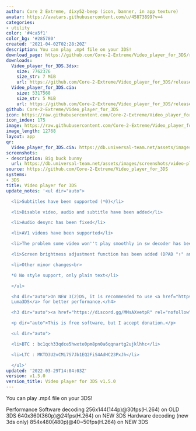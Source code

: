 ```yaml
---
author: Core 2 Extreme, dixy52-beep (icon, banner, in app texture)
avatar: https://avatars.githubusercontent.com/u/45873899?v=4
categories:
- utility
color: '#4ca5f1'
color_bg: '#285780'
created: '2021-04-02T02:28:20Z'
description: You can play .mp4 file on your 3DS!
download_page: https://github.com/Core-2-Extreme/Video_player_for_3DS/releases
downloads:
  Video_player_for_3DS.3dsx:
    size: 7762376
    size_str: 7 MiB
    url: https://github.com/Core-2-Extreme/Video_player_for_3DS/releases/download/v1.5.0/Video_player_for_3DS.3dsx
  Video_player_for_3DS.cia:
    size: 5317568
    size_str: 5 MiB
    url: https://github.com/Core-2-Extreme/Video_player_for_3DS/releases/download/v1.5.0/Video_player_for_3DS.cia
github: Core-2-Extreme/Video_player_for_3DS
icon: https://raw.githubusercontent.com/Core-2-Extreme/Video_player_for_3DS/main/resource/icon.png
icon_index: 175
image: https://raw.githubusercontent.com/Core-2-Extreme/Video_player_for_3DS/main/resource/banner.png
image_length: 12768
layout: app
qr:
  Video_player_for_3DS.cia: https://db.universal-team.net/assets/images/qr/video_player_for_3ds-cia.png
screenshots:
- description: Big buck bunny
  url: https://db.universal-team.net/assets/images/screenshots/video-player-for-3ds/big-buck-bunny.png
source: https://github.com/Core-2-Extreme/Video_player_for_3DS
systems:
- 3DS
title: Video player for 3DS
update_notes: '<ul dir="auto">

  <li>Subtitles have been supported (*0)</li>

  <li>Disable video, audio and subtitle have been added</li>

  <li>Audio desync has been fixed</li>

  <li>AV1 videos have been supported</li>

  <li>The problem some video won''t play smoothly in sw decoder has been fixed</li>

  <li>Screen brightness adjustment function has been added (DPAD "↑" and "↓")</li>

  <li>Other minor changes<br>

  *0 No style support, only plain text</li>

  </ul>

  <h4 dir="auto">On NEW 3(2)DS, it is recommended to use <a href="https://github.com/Core-2-Extreme/Luma3DS/releases/">patched
  Luma3DS</a> for better performance.</h4>

  <h3 dir="auto"><a href="https://discord.gg/MMsAXvetpR" rel="nofollow">Discord channnel</a></h3>

  <p dir="auto">This is free software, but I accept donation.</p>

  <ul dir="auto">

  <li>BTC : bc1qch33qdce5hwxte0pm8pn0a6qqnartg2ujklhhc</li>

  <li>LTC : MKTD3U2vCMi7S7Jb1EQ2FiS4AdHC23PxJh</li>

  </ul>'
updated: '2022-03-29T14:04:03Z'
version: v1.5.0
version_title: Video player for 3DS v1.5.0
---
```

You can play .mp4 file on your 3DS!

Performance
Software decoding
256x144(144p)@30fps(H.264) on OLD 3DS
640x360(360p)@24fps(H.264) on NEW 3DS
Hardware decoding (new 3ds only)
854x480(480p)@40~50fps(H.264) on NEW 3DS